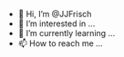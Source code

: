 - 👋 Hi, I’m @JJFrisch
- 👀 I’m interested in ...
- 🌱 I’m currently learning ...
- 📫 How to reach me ...

<!---
JJFrisch/JJFrisch is a ✨ special ✨ repository because its `README.md` (this file) appears on your GitHub profile.
You can click the Preview link to take a look at your changes.
--->
